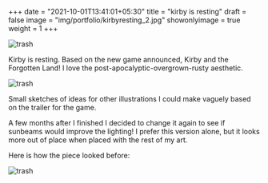 +++
date = "2021-10-01T13:41:01+05:30"
title = "kirby is resting"
draft = false
image = "img/portfolio/kirbyresting_2.jpg"
showonlyimage = true
weight = 1
+++

![trash](/img/portfolio/kirbyresting_2.jpg)

Kirby is resting. Based on the new game announced, Kirby and the Forgotten Land! I love the post-apocalyptic-overgrown-rusty aesthetic.

![trash](/img/extra/kirbyresting_ex0.jpg)

Small sketches of ideas for other illustrations I could make vaguely based on the trailer for the game.

A few months after I finished I decided to change it again to see if sunbeams would improve the lighting! I prefer this version alone, but it looks more out of place when placed with the rest of my art.

Here is how the piece looked before:

![trash](/img/portfolio/kirbyresting.jpg)
